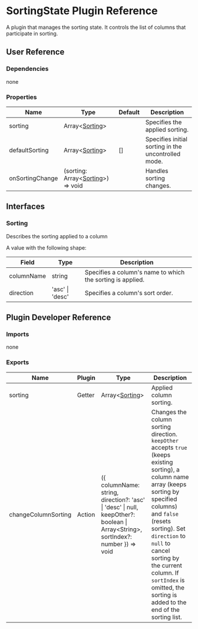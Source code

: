 # SortingState Plugin Reference

A plugin that manages the sorting state. It controls the list of columns that participate in sorting.

## User Reference

### Dependencies

none

### Properties

Name | Type | Default | Description
-----|------|---------|------------
sorting | Array&lt;[Sorting](#sorting)&gt; | | Specifies the applied sorting.
defaultSorting | Array&lt;[Sorting](#sorting)&gt; | [] | Specifies initial sorting in the uncontrolled mode.
onSortingChange | (sorting: Array&lt;[Sorting](#sorting)&gt;) => void | | Handles sorting changes.

## Interfaces

### Sorting

Describes the sorting applied to a column

A value with the following shape:

Field | Type | Description
------|------|------------
columnName | string | Specifies a column's name to which the sorting is applied.
direction | 'asc' &#124; 'desc' | Specifies a column's sort order.

## Plugin Developer Reference

### Imports

none

### Exports

Name | Plugin | Type | Description
-----|--------|------|------------
sorting | Getter | Array&lt;[Sorting](#sorting)&gt; | Applied column sorting.
changeColumnSorting | Action | ({ columnName: string, direction?: 'asc' &#124; 'desc' &#124; null, keepOther?: boolean &#124; Array&lt;String&gt;, sortIndex?: number }) => void | Changes the column sorting direction. `keepOther` accepts `true` (keeps existing sorting), a column name array (keeps sorting by specified columns) and `false` (resets sorting). Set `direction` to `null` to cancel sorting by the current column. If `sortIndex` is omitted, the sorting is added to the end of the sorting list.
